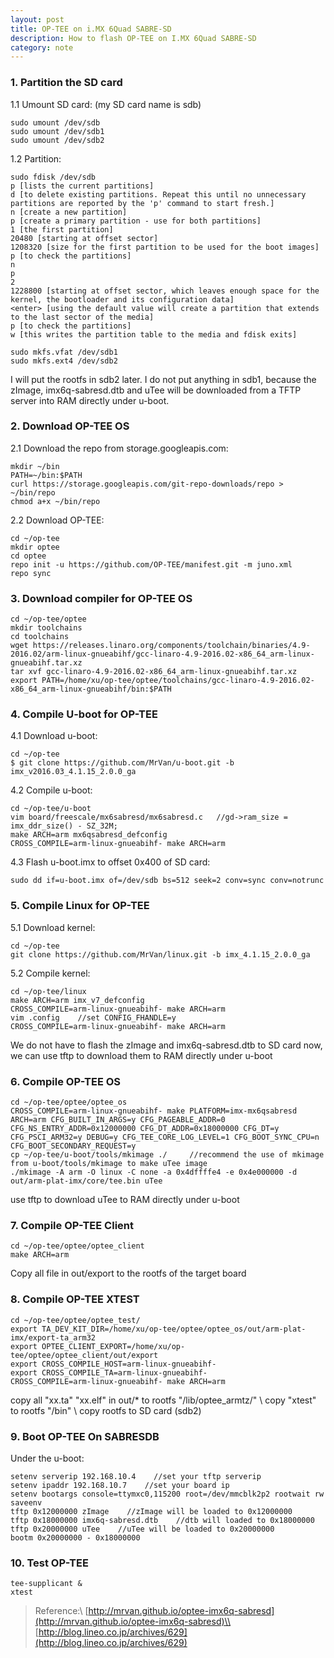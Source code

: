```yaml
---
layout: post
title: OP-TEE on i.MX 6Quad SABRE-SD
description: How to flash OP-TEE on I.MX 6Quad SABRE-SD
category: note
---
```

### 1. Partition the SD card

1.1 Umount SD card:  (my SD card name is sdb)
```
sudo umount /dev/sdb
sudo umount /dev/sdb1
sudo umount /dev/sdb2
```

1.2 Partition:

```
sudo fdisk /dev/sdb
p [lists the current partitions]
d [to delete existing partitions. Repeat this until no unnecessary partitions are reported by the 'p' command to start fresh.]
n [create a new partition]
p [create a primary partition - use for both partitions]
1 [the first partition]
20480 [starting at offset sector]
1208320 [size for the first partition to be used for the boot images]
p [to check the partitions]
n
p
2
1228800 [starting at offset sector, which leaves enough space for the kernel, the bootloader and its configuration data]
<enter> [using the default value will create a partition that extends to the last sector of the media]
p [to check the partitions]
w [this writes the partition table to the media and fdisk exits]
```
```
sudo mkfs.vfat /dev/sdb1
sudo mkfs.ext4 /dev/sdb2
```
I will put the rootfs in sdb2 later. I do not put anything in sdb1, because the zImage, imx6q-sabresd.dtb and uTee will be downloaded from a TFTP server into RAM directly under u-boot. 

### 2. Download OP-TEE OS

2.1 Download the repo from storage.googleapis.com:
```
mkdir ~/bin
PATH=~/bin:$PATH
curl https://storage.googleapis.com/git-repo-downloads/repo > ~/bin/repo
chmod a+x ~/bin/repo
```

2.2 Download OP-TEE:
```
cd ~/op-tee
mkdir optee
cd optee
repo init -u https://github.com/OP-TEE/manifest.git -m juno.xml
repo sync
````

### 3. Download compiler for OP-TEE OS

```
cd ~/op-tee/optee
mkdir toolchains
cd toolchains
wget https://releases.linaro.org/components/toolchain/binaries/4.9-2016.02/arm-linux-gnueabihf/gcc-linaro-4.9-2016.02-x86_64_arm-linux-gnueabihf.tar.xz
tar xvf gcc-linaro-4.9-2016.02-x86_64_arm-linux-gnueabihf.tar.xz
export PATH=/home/xu/op-tee/optee/toolchains/gcc-linaro-4.9-2016.02-x86_64_arm-linux-gnueabihf/bin:$PATH
```

### 4. Compile U-boot for OP-TEE

4.1 Download u-boot:
```
cd ~/op-tee
$ git clone https://github.com/MrVan/u-boot.git -b imx_v2016.03_4.1.15_2.0.0_ga
```

4.2 Compile u-boot:
```
cd ~/op-tee/u-boot
vim board/freescale/mx6sabresd/mx6sabresd.c   //gd->ram_size = imx_ddr_size() - SZ_32M;
make ARCH=arm mx6qsabresd_defconfig
CROSS_COMPILE=arm-linux-gnueabihf- make ARCH=arm
```

4.3 Flash u-boot.imx to offset 0x400 of SD card:
```
sudo dd if=u-boot.imx of=/dev/sdb bs=512 seek=2 conv=sync conv=notrunc
```

### 5. Compile Linux for OP-TEE

5.1 Download kernel:
```
cd ~/op-tee
git clone https://github.com/MrVan/linux.git -b imx_4.1.15_2.0.0_ga
```

5.2 Compile kernel:
```
cd ~/op-tee/linux
make ARCH=arm imx_v7_defconfig
CROSS_COMPILE=arm-linux-gnueabihf- make ARCH=arm
vim .config    //set CONFIG_FHANDLE=y 
CROSS_COMPILE=arm-linux-gnueabihf- make ARCH=arm
```
We do not have to flash the zImage and imx6q-sabresd.dtb to SD card now, we can use tftp to download them to RAM directly under u-boot

### 6. Compile OP-TEE OS

```
cd ~/op-tee/optee/optee_os
CROSS_COMPILE=arm-linux-gnueabihf- make PLATFORM=imx-mx6qsabresd ARCH=arm CFG_BUILT_IN_ARGS=y CFG_PAGEABLE_ADDR=0 CFG_NS_ENTRY_ADDR=0x12000000 CFG_DT_ADDR=0x18000000 CFG_DT=y CFG_PSCI_ARM32=y DEBUG=y CFG_TEE_CORE_LOG_LEVEL=1 CFG_BOOT_SYNC_CPU=n CFG_BOOT_SECONDARY_REQUEST=y
cp ~/op-tee/u-boot/tools/mkimage ./     //recommend the use of mkimage from u-boot/tools/mkimage to make uTee image
./mkimage -A arm -O linux -C none -a 0x4dffffe4 -e 0x4e000000 -d out/arm-plat-imx/core/tee.bin uTee
```

use tftp to download uTee to RAM directly under u-boot

### 7. Compile OP-TEE Client

```
cd ~/op-tee/optee/optee_client
make ARCH=arm
```

Copy all file in out/export to the rootfs of the target board

### 8. Compile OP-TEE XTEST

```
cd ~/op-tee/optee/optee_test/
export TA_DEV_KIT_DIR=/home/xu/op-tee/optee/optee_os/out/arm-plat-imx/export-ta_arm32
export OPTEE_CLIENT_EXPORT=/home/xu/op-tee/optee/optee_client/out/export
export CROSS_COMPILE_HOST=arm-linux-gnueabihf-
export CROSS_COMPILE_TA=arm-linux-gnueabihf-
CROSS_COMPILE=arm-linux-gnueabihf- make ARCH=arm
```

copy all "xx.ta" "xx.elf" in out/* to rootfs "/lib/optee_armtz/" \\
copy "xtest" to rootfs "/bin" \\
copy rootfs to SD card (sdb2)

### 9. Boot OP-TEE On SABRESDB

Under the u-boot:
```
setenv serverip 192.168.10.4    //set your tftp serverip
setenv ipaddr 192.168.10.7    //set your board ip
setenv bootargs console=ttymxc0,115200 root=/dev/mmcblk2p2 rootwait rw
saveenv
tftp 0x12000000 zImage    //zImage will be loaded to 0x12000000
tftp 0x18000000 imx6q-sabresd.dtb    //dtb will loaded to 0x18000000
tftp 0x20000000 uTee    //uTee will be loaded to 0x20000000
bootm 0x20000000 - 0x18000000
```

### 10. Test OP-TEE

```
tee-supplicant &
xtest
```

>Reference:\\
[http://mrvan.github.io/optee-imx6q-sabresd](http://mrvan.github.io/optee-imx6q-sabresd)\\
[http://blog.lineo.co.jp/archives/629](http://blog.lineo.co.jp/archives/629)
